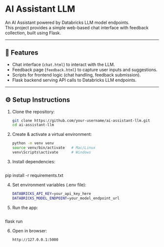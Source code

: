# AI Assistant LLM

An AI Assistant powered by Databricks LLM model endpoints.  
This project provides a simple web-based chat interface with feedback collection, built using Flask.

---

## 🚀 Features
- Chat interface (`chat.html`) to interact with the LLM.
- Feedback page (`feedback.html`) to capture user inputs and suggestions.
- Scripts  for frontend logic (chat handling, feedback submission).
- Flask backend serving API calls to Databricks LLM endpoints.

---

## ⚙️ Setup Instructions

1. Clone the repository:
   ```bash
   git clone https://github.com/your-username/ai-assistant-llm.git
   cd ai-assistant-llm

2. Create & activate a virtual environment:
   ```bash
   python -m venv venv
   source venv/bin/activate   # Mac/Linux
   venv\Scripts\activate      # Windows


3. Install dependencies:

   ```bash
  pip install -r requirements.txt

4. Set environment variables (.env file):

   ```bash
   DATABRICKS_API_KEY=your_api_key_here
   DATABRICKS_MODEL_ENDPOINT=your_model_endpoint_url


5. Run the app:

   ```bash
  flask run


6. Open in browser:

   ```bash
   http://127.0.0.1:5000
